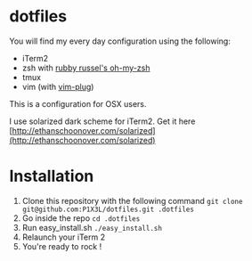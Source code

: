# dotfiles
You will find my every day configuration using the following:

- iTerm2
- zsh with [rubby russel's oh-my-zsh](https://github.com/robbyrussell/oh-my-zsh)
- tmux
- vim (with [vim-plug](https://github.com/junegunn/vim-plug))

This is a configuration for OSX users.

I use solarized dark scheme for iTerm2. Get it here [http://ethanschoonover.com/solarized](http://ethanschoonover.com/solarized)
# Installation

1. Clone this repository with the following command `git clone git@github.com:P1X3L/dotfiles.git .dotfiles`
2. Go inside the repo `cd .dotfiles`
3. Run easy_install.sh `./easy_install.sh`
4. Relaunch your iTerm 2
5. You're ready to rock !
